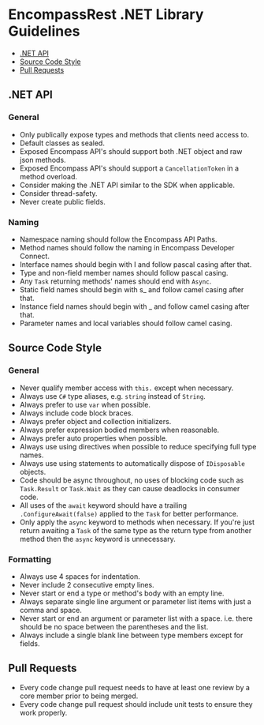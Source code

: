 # EncompassRest .NET Library Guidelines
* [.NET API](#net-api)
* [Source Code Style](#source-code-style)
* [Pull Requests](#pull-requests)

## .NET API
### General
* Only publically expose types and methods that clients need access to.
* Default classes as sealed.
* Exposed Encompass API's should support both .NET object and raw json methods.
* Exposed Encompass API's should support a `CancellationToken` in a method overload.
* Consider making the .NET API similar to the SDK when applicable.
* Consider thread-safety.
* Never create public fields.

### Naming
* Namespace naming should follow the Encompass API Paths.
* Method names should follow the naming in Encompass Developer Connect.
* Interface names should begin with I and follow pascal casing after that.
* Type and non-field member names should follow pascal casing.
* Any `Task` returning methods' names should end with `Async`.
* Static field names should begin with s_ and follow camel casing after that.
* Instance field names should begin with _ and follow camel casing after that.
* Parameter names and local variables should follow camel casing.

## Source Code Style
### General
* Never qualify member access with `this.` except when necessary.
* Always use `C#` type aliases, e.g. `string` instead of `String`.
* Always prefer to use `var` when possible.
* Always include code block braces.
* Always prefer object and collection initializers.
* Always prefer expression bodied members when reasonable.
* Always prefer auto properties when possible.
* Always use using directives when possible to reduce specifying full type names.
* Always use using statements to automatically dispose of `IDisposable` objects.
* Code should be async throughout, no uses of blocking code such as `Task.Result` or `Task.Wait` as they can cause deadlocks in consumer code.
* All uses of the `await` keyword should have a trailing `.ConfigureAwait(false)` applied to the `Task` for better performance.
* Only apply the `async` keyword to methods when necessary. If you're just return awaiting a `Task` of the same type as the return type from another method then the `async` keyword is unnecessary.

### Formatting
* Always use 4 spaces for indentation.
* Never include 2 consecutive empty lines.
* Never start or end a type or method's body with an empty line.
* Always separate single line argument or parameter list items with just a comma and space.
* Never start or end an argument or parameter list with a space. i.e. there should be no space between the parentheses and the list.
* Always include a single blank line between type members except for fields.

## Pull Requests
* Every code change pull request needs to have at least one review by a core member prior to being merged.
* Every code change pull request should include unit tests to ensure they work properly.
